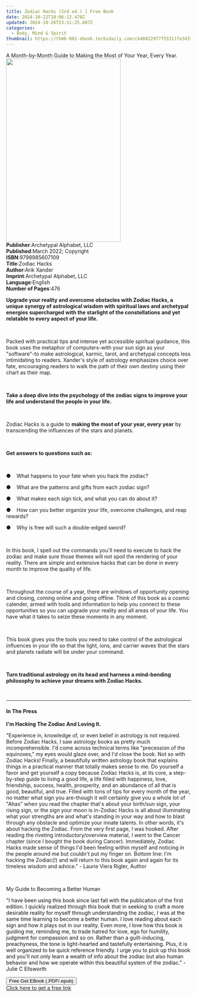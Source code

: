 ```yaml
---
title: Zodiac Hacks (2nd ed.) | Free Book
date: 2024-10-22T18:06:12.478Z
updated: 2024-10-26T23:11:25.607Z
categories:
  - Body, Mind & Spirit
thumbnail: https://thmb-001-ebook.techidaily.com/cb46022977f55311fe3d379b09d1d2aad3f64b5c0b0b932d804ce0cdbfe10306.jpg
---
```

<main id="book-container">
  <div class="flex flex-col">
    <div class="book-brief flex-1 py-6 px-4 sm:p-6 md:py-10 md:px-8">
      <!-- brief-->
      <div class="book-brief-main">
        A Month-by-Month Guide to Making the Most of Your Year, Every Year.
      </div>
    </div>
    <div
      class="book-meta-info flex-1 grid gap-4 col-start-1 col-end-3 row-start-1 sm:mb-6 sm:grid-cols-4 lg:gap-6 lg:col-start-2 lg:row-end-6 lg:row-span-6 lg:mb-0"
    >
      <div
        class="book-meta-info-left place-content-center mt-4 p-4 text-sm leading-6 col-start-2 col-span-2 dark:text-slate-400"
      >
        <img
          class="w-full h-500 object-cover rounded-lg sm:h-255 sm:col-span-2 lg:col-span-full"
          src="https://img-001-ebook.techidaily.com/5564f17b1dfa5557cc46201e88bd6cf40e2dca4f826aaaafceaff93466d9a80c.jpg"
          alt=""
          width="312"
          height="500"
        />
      </div>
      <div
        class="book-meta-info-right mt-2 col-start-1 row-start-2 col-span-3 self-center"
      >
        <!-- meta data  -->
        <div class="flex flex-col px-4 md:px-8">
          <div class="flex-1">
            <strong>Publisher</strong>:<span class="px-2"
              >Archetypal Alphabet, LLC</span
            >
          </div>
          <div class="flex-1">
            <strong>Published</strong>:<span class="px-2"
              >March 2022; Copyright</span
            >
          </div>
          <div class="flex-1">
            <strong>ISBN</strong>:<span class="px-2">9798985607109</span>
          </div>
          <div class="flex-1">
            <strong>Title</strong>:<span class="px-2">Zodiac Hacks</span>
          </div>
          <div class="flex-1">
            <strong>Author</strong>:<span class="px-2">Arik Xander</span>
          </div>
          <div class="flex-1">
            <strong>Imprint</strong>:<span class="px-2"
              >Archetypal Alphabet, LLC</span
            >
          </div>
          <div class="flex-1">
            <strong>Language</strong>:<span class="px-2">English</span>
          </div>
          <div class="flex-1">
            <strong>Number of Pages</strong>:<span class="px-2">476</span>
          </div>
        </div>
      </div>
    </div>
    <div class="book-description flex-1 py-6 px-4 sm:p-6 md:py-10 md:px-8">
      <div class="book-description-main">
        <div accordion-content="" id="description">
          <p>
            <strong
              >Upgrade your reality and overcome obstacles with Zodiac Hacks, a
              unique synergy of astrological wisdom with spiritual laws and
              archetypal energies supercharged with the starlight of the
              constellations and yet relatable to every aspect of your
              life.</strong
            >
          </p>
          <p>&nbsp;</p>
          <p>
            Packed with practical tips and intense yet accessible spiritual
            guidance, this book uses the metaphor of computers-with your sun
            sign as your "software"-to make astrological, karmic, tarot, and
            archetypal concepts less intimidating to readers. Xander's style of
            astrology emphasizes choice over fate, encouraging readers to walk
            the path of their own destiny using their chart as their map.
          </p>
          <p>&nbsp;</p>
          <p>
            <strong
              >Take a deep dive into the psychology of the zodiac signs to
              improve your life and understand the people in your life.</strong
            >
          </p>
          <p>&nbsp;</p>
          <p>
            Zodiac Hacks is a guide to
            <strong>making the most of your year, every year</strong> by
            transcending the influences of the stars and planets.
          </p>
          <p>&nbsp;</p>
          <p><strong>Get answers to questions such as:</strong></p>
          <p><strong>&nbsp;</strong></p>
          <p>
            ●&nbsp;&nbsp;&nbsp;&nbsp;What happens to your fate when you hack the
            zodiac?
          </p>
          <p>
            ●&nbsp;&nbsp;&nbsp;&nbsp;What are the patterns and gifts from each
            zodiac sign?
          </p>
          <p>
            ●&nbsp;&nbsp;&nbsp;&nbsp;What makes each sign tick, and what you can
            do about it?
          </p>
          <p>
            ●&nbsp;&nbsp;&nbsp;&nbsp;How can you better organize your life,
            overcome challenges, and reap rewards?
          </p>
          <p>
            ●&nbsp;&nbsp;&nbsp;&nbsp;Why is free will such a double-edged sword?
          </p>
          <p>&nbsp;</p>
          <p>
            In this book, I spell out the commands you'll need to execute to
            hack the zodiac and make sure those themes will not spoil the
            rendering of your reality. There are simple and extensive hacks that
            can be done in every month to improve the quality of life.
          </p>
          <p>&nbsp;</p>
          <p>
            Throughout the course of a year, there are windows of opportunity
            opening and closing, coming online and going offline. Think of this
            book as a cosmic calender, armed with tools and information to help
            you connect to these opportunities so you can upgrade your reality
            and all areas of your life. You have what it takes to seize these
            moments in any moment.
          </p>
          <p>&nbsp;</p>
          <p>
            This book gives you the tools you need to take control of the
            astrological influences in your life so that the light, ions, and
            carrier waves that the stars and planets radiate will be under your
            command.
          </p>
          <p>&nbsp;</p>
          <p>
            <strong
              >Turn traditional astrology on its head and harness a mind-bending
              philosophy to achieve your dreams with Zodiac Hacks.</strong
            >
          </p>
          <p>&nbsp;</p>
        </div>
        <div class="accordion-fader"></div>
      </div>
    </div>
    <div class="book-excerpts flex-1 py-6 px-4 sm:p-6 md:py-10 md:px-8">
      <!-- excerpts-->
      <div class="book-excerpts-main">
        <hr />
        <h4 class="placeholder placeholder-heading">
          <span>In The Press</span>
        </h4>
        <p><strong>I'm Hacking The Zodiac And Loving It.&nbsp;</strong></p>
        <p>
          "Experience in, knowledge of, or even belief in astrology is not
          required. Before Zodiac Hacks, I saw astrology books as pretty much
          incomprehensible. I'd come across technical terms like "precession of
          the equinoxes," my eyes would glaze over, and I'd close the book. Not
          so with Zodiac Hacks! Finally, a beautifully written astrology book
          that explains things in a practical manner that totally makes sense to
          me. Do yourself a favor and get yourself a copy because Zodiac Hacks
          is, at its core, a step-by-step guide to living a good life, a life
          filled with happiness, love, friendship, success, health, prosperity,
          and an abundance of all that is good, beautiful, and true. Filled with
          tons of tips for every month of the year, no matter what sign you
          are-though it will certainly give you a whole lot of "Ahas" when you
          read the chapter that's about your birth/sun sign, your rising sign,
          or the sign your moon is in-Zodiac Hacks is all about illuminating
          what your strengths are and what's standing in your way and how to
          blast through any obstacle and optimize your innate talents. In other
          words, it's about hacking the Zodiac. From the very first page, I was
          hooked. After reading the riveting introductory/overview material, I
          went to the Cancer chapter (since I bought the book during Cancer).
          Immediately, Zodiac Hacks made sense of things I'd been feeling within
          myself and noticing in the people around me but couldn't put my finger
          on. Bottom line: I'm hacking the Zodiac(!) and will return to this
          book again and again for its timeless wisdom and advice." - Laurie
          Viera Rigler, Author
        </p>
        <p><br /></p>
        <p>My Guide to Becoming a Better Human</p>
        <p>
          "<span style="color: rgba(15, 17, 17, 1)"
            >I have been using this book since last fall with the publication of
            the first edition. I quickly realized through this book that in
            seeking to craft a more desirable reality for myself through
            understanding the zodiac, I was at the same time learning to become
            a better human. I love reading about each sign and how it plays out
            in our reality. Even more, I love how this book is guiding me,
            reminding me, to trade hatred for love, ego for humility, judgment
            for compassion and so on. Rather than a guilt-inducing, preachyness,
            the tone is light-hearted and tastefully entertaining. Plus, it is
            well organized to be quick reference friendly. I urge you to pick up
            this book and you'll not only learn a wealth of info about the
            zodiac but also human behavior and how we operate within this
            beautiful system of the zodiac." - Julie C Ellsworth
          </span>
        </p>
        <p></p>
      </div>
    </div>
    <div
      class="book-about-author flex-1 py-6 px-4 sm:p-6 md:py-10 md:px-8"
    ></div>
    <div class="book-free-get flex-1 py-6 px-4 sm:p-6 md:py-10 md:px-8">
      <button
        id="btn-free-get"
        class="bg-blue-500 hover:bg-blue-700 text-white font-bold py-2 px-4 rounded"
      >
        Free Get EBook (.PDF/.epub)
      </button>
      <div id="countdown-display" class="px-2 text-lg mt-2"></div>
      <a
        id="free-link"
        class="hidden bg-blue-500 hover:bg-blue-700 text-white font-bold py-2 px-4 rounded"
        href="https://www.ebooks.com/en-us/book/210532520/zodiac-hacks/arik-xander/"
        target="_blank"
        >Click here to get a free link</a
      >
    </div>
    <script>
      let countdownTime = 0;
      let countdownInterval = null;
      document
        .getElementById('btn-free-get')
        .addEventListener('click', startCountdown);
      function startCountdown() {
        countdownTime = new Date().getTime() + 60000 * 3;
        countdownInterval = setInterval(updateCountdown, 1000);
        document.getElementById('btn-free-get').disabled = true;
        document
          .getElementById('btn-free-get')
          .classList.add('bg-gray-500', 'cursor-not-allowed');
      }
      function updateCountdown() {
        let currentTime = new Date().getTime();
        let timeLeft = countdownTime - currentTime;
        let secondsLeft = Math.floor(timeLeft / 1000);
        document.getElementById('countdown-display').innerHTML =
          `Remaining time: ${secondsLeft} seconds.`;
        if (secondsLeft <= 0) {
          clearInterval(countdownInterval);
          document.getElementById('btn-free-get').classList.add('hidden');
          document.getElementById('free-link').classList.remove('hidden');
          document.getElementById('countdown-display').innerHTML = '';
        }
      }
    </script>
  </div>
</main>

<ins class="adsbygoogle"
      style="display:block"
      data-ad-client="ca-pub-7571918770474297"
      data-ad-slot="8358498916"
      data-ad-format="auto"
      data-full-width-responsive="true"></ins>
    